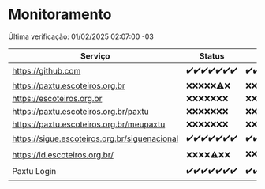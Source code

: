 # Monitoramento

Última verificação: 01/02/2025 02:07:00 -03

|Serviço|Status|Últimas 24h|
|---|---|---|
|https://github.com|<span title="2025-01-25: OK=23">✔️</span><span title="2025-01-26: OK=23">✔️</span><span title="2025-01-27: OK=23">✔️</span><span title="2025-01-28: OK=23">✔️</span><span title="2025-01-29: OK=23">✔️</span><span title="2025-01-30: OK=23">✔️</span><span title="2025-01-31: OK=4">✔️</span>|<span title="31/01/2025 02:08:00 -03 : 200">✔️</span><span title="31/01/2025 03:11:00 -03 : 200">✔️</span><span title="31/01/2025 04:07:00 -03 : 200">✔️</span><span title="31/01/2025 05:10:00 -03 : 200">✔️</span><span title="31/01/2025 06:08:00 -03 : 200">✔️</span><span title="31/01/2025 07:08:00 -03 : 200">✔️</span><span title="31/01/2025 08:06:00 -03 : 200">✔️</span><span title="31/01/2025 09:14:00 -03 : 200">✔️</span><span title="31/01/2025 10:14:00 -03 : 200">✔️</span><span title="31/01/2025 11:07:00 -03 : 200">✔️</span><span title="31/01/2025 12:07:00 -03 : 200">✔️</span><span title="31/01/2025 13:09:00 -03 : 200">✔️</span><span title="31/01/2025 14:07:00 -03 : 200">✔️</span><span title="31/01/2025 15:10:00 -03 : 200">✔️</span><span title="31/01/2025 16:06:00 -03 : 200">✔️</span><span title="31/01/2025 17:08:00 -03 : 200">✔️</span><span title="31/01/2025 18:07:00 -03 : 200">✔️</span><span title="31/01/2025 19:07:00 -03 : 200">✔️</span><span title="31/01/2025 20:07:00 -03 : 200">✔️</span><span title="31/01/2025 21:42:00 -03 : 200">✔️</span><span title="31/01/2025 23:10:00 -03 : 200">✔️</span><span title="01/02/2025 00:13:00 -03 : 200">✔️</span><span title="01/02/2025 01:09:00 -03 : 200">✔️</span><span title="01/02/2025 02:07:00 -03 : 200">✔️</span>|
|https://paxtu.escoteiros.org.br|<span title="2025-01-25: Falhas=23">❌</span><span title="2025-01-26: Falhas=23">❌</span><span title="2025-01-27: Falhas=23">❌</span><span title="2025-01-28: Falhas=23">❌</span><span title="2025-01-29: Falhas=23">❌</span><span title="2025-01-30: OK=1, Falhas=22">⚠️</span><span title="2025-01-31: Falhas=4">❌</span>|<span title="31/01/2025 02:08:00 -03 : 403">❌</span><span title="31/01/2025 03:11:00 -03 : 403">❌</span><span title="31/01/2025 04:07:00 -03 : 403">❌</span><span title="31/01/2025 05:10:00 -03 : 403">❌</span><span title="31/01/2025 06:08:00 -03 : 403">❌</span><span title="31/01/2025 07:08:00 -03 : 403">❌</span><span title="31/01/2025 08:06:00 -03 : 403">❌</span><span title="31/01/2025 09:14:00 -03 : 403">❌</span><span title="31/01/2025 10:14:00 -03 : 403">❌</span><span title="31/01/2025 11:07:00 -03 : 403">❌</span><span title="31/01/2025 12:07:00 -03 : 403">❌</span><span title="31/01/2025 13:09:00 -03 : 403">❌</span><span title="31/01/2025 14:07:00 -03 : 403">❌</span><span title="31/01/2025 15:11:00 -03 : 403">❌</span><span title="31/01/2025 16:06:00 -03 : 403">❌</span><span title="31/01/2025 17:08:00 -03 : 403">❌</span><span title="31/01/2025 18:07:00 -03 : 403">❌</span><span title="31/01/2025 19:07:00 -03 : 403">❌</span><span title="31/01/2025 20:07:00 -03 : 403">❌</span><span title="31/01/2025 21:42:00 -03 : 403">❌</span><span title="31/01/2025 23:10:00 -03 : 403">❌</span><span title="01/02/2025 00:13:00 -03 : 403">❌</span><span title="01/02/2025 01:09:00 -03 : 403">❌</span><span title="01/02/2025 02:07:00 -03 : 403">❌</span>|
|https://escoteiros.org.br|<span title="2025-01-25: Falhas=23">❌</span><span title="2025-01-26: Falhas=23">❌</span><span title="2025-01-27: Falhas=23">❌</span><span title="2025-01-28: Falhas=23">❌</span><span title="2025-01-29: Falhas=23">❌</span><span title="2025-01-30: Falhas=23">❌</span><span title="2025-01-31: Falhas=4">❌</span>|<span title="31/01/2025 02:08:00 -03 : 403">❌</span><span title="31/01/2025 03:11:00 -03 : 403">❌</span><span title="31/01/2025 04:07:00 -03 : 403">❌</span><span title="31/01/2025 05:10:00 -03 : 403">❌</span><span title="31/01/2025 06:08:00 -03 : 403">❌</span><span title="31/01/2025 07:08:00 -03 : 403">❌</span><span title="31/01/2025 08:06:00 -03 : 403">❌</span><span title="31/01/2025 09:14:00 -03 : 403">❌</span><span title="31/01/2025 10:14:00 -03 : 403">❌</span><span title="31/01/2025 11:07:00 -03 : 403">❌</span><span title="31/01/2025 12:07:00 -03 : 403">❌</span><span title="31/01/2025 13:09:00 -03 : 403">❌</span><span title="31/01/2025 14:07:00 -03 : 403">❌</span><span title="31/01/2025 15:11:00 -03 : 403">❌</span><span title="31/01/2025 16:06:00 -03 : 403">❌</span><span title="31/01/2025 17:08:00 -03 : 403">❌</span><span title="31/01/2025 18:07:00 -03 : 403">❌</span><span title="31/01/2025 19:07:00 -03 : 403">❌</span><span title="31/01/2025 20:07:00 -03 : 403">❌</span><span title="31/01/2025 21:42:00 -03 : 403">❌</span><span title="31/01/2025 23:10:00 -03 : 403">❌</span><span title="01/02/2025 00:13:00 -03 : 403">❌</span><span title="01/02/2025 01:09:00 -03 : 403">❌</span><span title="01/02/2025 02:07:00 -03 : 403">❌</span>|
|https://paxtu.escoteiros.org.br/paxtu|<span title="2025-01-25: Falhas=23">❌</span><span title="2025-01-26: Falhas=23">❌</span><span title="2025-01-27: Falhas=23">❌</span><span title="2025-01-28: Falhas=23">❌</span><span title="2025-01-29: Falhas=23">❌</span><span title="2025-01-30: Falhas=23">❌</span><span title="2025-01-31: Falhas=4">❌</span>|<span title="31/01/2025 02:08:00 -03 : 403">❌</span><span title="31/01/2025 03:11:00 -03 : 403">❌</span><span title="31/01/2025 04:07:00 -03 : 403">❌</span><span title="31/01/2025 05:10:00 -03 : 403">❌</span><span title="31/01/2025 06:08:00 -03 : 403">❌</span><span title="31/01/2025 07:08:00 -03 : 403">❌</span><span title="31/01/2025 08:06:00 -03 : 403">❌</span><span title="31/01/2025 09:14:00 -03 : 403">❌</span><span title="31/01/2025 10:14:00 -03 : 403">❌</span><span title="31/01/2025 11:07:00 -03 : 403">❌</span><span title="31/01/2025 12:07:00 -03 : 403">❌</span><span title="31/01/2025 13:09:00 -03 : 403">❌</span><span title="31/01/2025 14:07:00 -03 : 403">❌</span><span title="31/01/2025 15:11:00 -03 : 403">❌</span><span title="31/01/2025 16:06:00 -03 : 403">❌</span><span title="31/01/2025 17:08:00 -03 : 403">❌</span><span title="31/01/2025 18:07:00 -03 : 403">❌</span><span title="31/01/2025 19:07:00 -03 : 403">❌</span><span title="31/01/2025 20:07:00 -03 : 403">❌</span><span title="31/01/2025 21:42:00 -03 : 403">❌</span><span title="31/01/2025 23:10:00 -03 : 403">❌</span><span title="01/02/2025 00:13:00 -03 : 403">❌</span><span title="01/02/2025 01:09:00 -03 : 403">❌</span><span title="01/02/2025 02:07:00 -03 : 403">❌</span>|
|https://paxtu.escoteiros.org.br/meupaxtu|<span title="2025-01-25: Falhas=23">❌</span><span title="2025-01-26: Falhas=23">❌</span><span title="2025-01-27: Falhas=23">❌</span><span title="2025-01-28: Falhas=23">❌</span><span title="2025-01-29: Falhas=23">❌</span><span title="2025-01-30: Falhas=23">❌</span><span title="2025-01-31: Falhas=4">❌</span>|<span title="31/01/2025 02:08:00 -03 : 403">❌</span><span title="31/01/2025 03:11:00 -03 : 403">❌</span><span title="31/01/2025 04:07:00 -03 : 403">❌</span><span title="31/01/2025 05:10:00 -03 : 403">❌</span><span title="31/01/2025 06:08:00 -03 : 403">❌</span><span title="31/01/2025 07:08:00 -03 : 403">❌</span><span title="31/01/2025 08:06:00 -03 : 403">❌</span><span title="31/01/2025 09:14:00 -03 : 403">❌</span><span title="31/01/2025 10:14:00 -03 : 403">❌</span><span title="31/01/2025 11:07:00 -03 : 403">❌</span><span title="31/01/2025 12:07:00 -03 : 403">❌</span><span title="31/01/2025 13:09:00 -03 : 403">❌</span><span title="31/01/2025 14:07:00 -03 : 403">❌</span><span title="31/01/2025 15:11:00 -03 : 403">❌</span><span title="31/01/2025 16:06:00 -03 : 403">❌</span><span title="31/01/2025 17:08:00 -03 : 403">❌</span><span title="31/01/2025 18:07:00 -03 : 403">❌</span><span title="31/01/2025 19:07:00 -03 : 403">❌</span><span title="31/01/2025 20:07:00 -03 : 403">❌</span><span title="31/01/2025 21:42:00 -03 : 403">❌</span><span title="31/01/2025 23:10:00 -03 : 403">❌</span><span title="01/02/2025 00:13:00 -03 : 403">❌</span><span title="01/02/2025 01:09:00 -03 : 403">❌</span><span title="01/02/2025 02:07:00 -03 : 403">❌</span>|
|https://sigue.escoteiros.org.br/siguenacional|<span title="2025-01-25: OK=23">✔️</span><span title="2025-01-26: OK=23">✔️</span><span title="2025-01-27: OK=23">✔️</span><span title="2025-01-28: OK=23">✔️</span><span title="2025-01-29: OK=23">✔️</span><span title="2025-01-30: OK=23">✔️</span><span title="2025-01-31: OK=4">✔️</span>|<span title="31/01/2025 02:08:00 -03 : 200">✔️</span><span title="31/01/2025 03:11:00 -03 : 200">✔️</span><span title="31/01/2025 04:07:00 -03 : 200">✔️</span><span title="31/01/2025 05:10:00 -03 : 200">✔️</span><span title="31/01/2025 06:08:00 -03 : 200">✔️</span><span title="31/01/2025 07:08:00 -03 : 200">✔️</span><span title="31/01/2025 08:06:00 -03 : 200">✔️</span><span title="31/01/2025 09:14:00 -03 : 200">✔️</span><span title="31/01/2025 10:14:00 -03 : 200">✔️</span><span title="31/01/2025 11:07:00 -03 : 200">✔️</span><span title="31/01/2025 12:07:00 -03 : 200">✔️</span><span title="31/01/2025 13:09:00 -03 : 200">✔️</span><span title="31/01/2025 14:07:00 -03 : 200">✔️</span><span title="31/01/2025 15:11:00 -03 : 200">✔️</span><span title="31/01/2025 16:06:00 -03 : 200">✔️</span><span title="31/01/2025 17:08:00 -03 : 200">✔️</span><span title="31/01/2025 18:07:00 -03 : 200">✔️</span><span title="31/01/2025 19:07:00 -03 : 200">✔️</span><span title="31/01/2025 20:07:00 -03 : 200">✔️</span><span title="31/01/2025 21:42:00 -03 : 200">✔️</span><span title="31/01/2025 23:10:00 -03 : 200">✔️</span><span title="01/02/2025 00:13:00 -03 : 200">✔️</span><span title="01/02/2025 01:09:00 -03 : 200">✔️</span><span title="01/02/2025 02:07:00 -03 : 200">✔️</span>|
|https://id.escoteiros.org.br/|<span title="2025-01-25: Falhas=23">❌</span><span title="2025-01-26: Falhas=23">❌</span><span title="2025-01-27: Falhas=23">❌</span><span title="2025-01-28: Falhas=23">❌</span><span title="2025-01-29: OK=1, Falhas=22">⚠️</span><span title="2025-01-30: Falhas=23">❌</span><span title="2025-01-31: Falhas=4">❌</span>|<span title="31/01/2025 02:08:00 -03 : 403">❌</span><span title="31/01/2025 03:11:00 -03 : 403">❌</span><span title="31/01/2025 04:07:00 -03 : 403">❌</span><span title="31/01/2025 05:10:00 -03 : 403">❌</span><span title="31/01/2025 06:08:00 -03 : 403">❌</span><span title="31/01/2025 07:08:00 -03 : 403">❌</span><span title="31/01/2025 08:06:00 -03 : 403">❌</span><span title="31/01/2025 09:14:00 -03 : 403">❌</span><span title="31/01/2025 10:14:00 -03 : 403">❌</span><span title="31/01/2025 11:07:00 -03 : 403">❌</span><span title="31/01/2025 12:07:00 -03 : 200">✔️</span><span title="31/01/2025 13:09:00 -03 : 403">❌</span><span title="31/01/2025 14:07:00 -03 : 403">❌</span><span title="31/01/2025 15:11:00 -03 : 403">❌</span><span title="31/01/2025 16:06:00 -03 : 403">❌</span><span title="31/01/2025 17:08:00 -03 : 403">❌</span><span title="31/01/2025 18:07:00 -03 : 403">❌</span><span title="31/01/2025 19:07:00 -03 : 403">❌</span><span title="31/01/2025 20:07:00 -03 : 403">❌</span><span title="31/01/2025 21:42:00 -03 : 403">❌</span><span title="31/01/2025 23:10:00 -03 : 403">❌</span><span title="01/02/2025 00:13:00 -03 : 403">❌</span><span title="01/02/2025 01:09:00 -03 : 403">❌</span><span title="01/02/2025 02:07:00 -03 : 403">❌</span>|
|Paxtu Login|<span title="2025-01-25: OK=23">✔️</span><span title="2025-01-26: OK=23">✔️</span><span title="2025-01-27: OK=23">✔️</span><span title="2025-01-28: OK=23">✔️</span><span title="2025-01-29: OK=23">✔️</span><span title="2025-01-30: OK=23">✔️</span><span title="2025-01-31: OK=4">✔️</span>|<span title="31/01/2025 02:08:00 -03 : 200">✔️</span><span title="31/01/2025 03:11:00 -03 : 200">✔️</span><span title="31/01/2025 04:07:00 -03 : 200">✔️</span><span title="31/01/2025 05:10:00 -03 : 200">✔️</span><span title="31/01/2025 06:08:00 -03 : 200">✔️</span><span title="31/01/2025 07:08:00 -03 : 200">✔️</span><span title="31/01/2025 08:06:00 -03 : 200">✔️</span><span title="31/01/2025 09:14:00 -03 : 200">✔️</span><span title="31/01/2025 10:14:00 -03 : 200">✔️</span><span title="31/01/2025 11:07:00 -03 : 200">✔️</span><span title="31/01/2025 12:07:00 -03 : 200">✔️</span><span title="31/01/2025 13:09:00 -03 : 200">✔️</span><span title="31/01/2025 14:07:00 -03 : 200">✔️</span><span title="31/01/2025 15:11:00 -03 : 200">✔️</span><span title="31/01/2025 16:06:00 -03 : 200">✔️</span><span title="31/01/2025 17:08:00 -03 : 200">✔️</span><span title="31/01/2025 18:07:00 -03 : 200">✔️</span><span title="31/01/2025 19:07:00 -03 : 200">✔️</span><span title="31/01/2025 20:07:00 -03 : 200">✔️</span><span title="31/01/2025 21:42:00 -03 : 200">✔️</span><span title="31/01/2025 23:10:00 -03 : 200">✔️</span><span title="01/02/2025 00:13:00 -03 : 200">✔️</span><span title="01/02/2025 01:09:00 -03 : 200">✔️</span><span title="01/02/2025 02:07:00 -03 : 200">✔️</span>|
